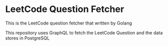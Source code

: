 # LeetCode Question Fetcher
This is the LeetCode question fetcher that written by Golang

This repository uses GraphQL to fetch the LeetCode Question and the data stores in PostgreSQL